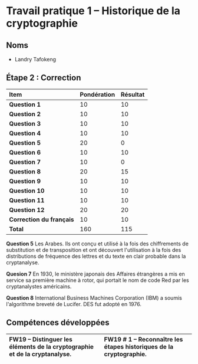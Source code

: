 # Travail pratique 1 – Historique de la cryptographie

## Noms

- Landry Tafokeng  

## Étape 2 : Correction

| **Item** | **Pondération** | **Résultat** |
| :--- | --- | --- |
| **Question 1** | 10  |  10   |
| **Question 2** | 10  |  10   |
| **Question 3** | 10  |  10   |
| **Question 4** | 10  |  10   |
| **Question 5** | 20  |  0   |
| **Question 6** | 10  |  10   |
| **Question 7** | 10  |  0   |
| **Question 8** | 20  |  15   |
| **Question 9** | 10  |  10   |
| **Question 10** | 10  | 10    |
| **Question 11** | 10  | 10    |
| **Question 12** | 20  | 20    |
| **Correction du français** | 10  | 10    |
| **Total** | 160 |  115   |

**Question 5** Les Arabes. Ils ont conçu et utilisé à la fois des chiffrements de substitution et de transposition et ont découvert l'utilisation à la fois des distributions de fréquence des lettres et du texte en clair probable dans la cryptanalyse.  

**Quesion 7** En 1930, le ministère japonais des Affaires étrangères a mis en service sa première machine à rotor, qui portait le nom de code Red par les cryptanalystes américains.  

**Question 8** International Business Machines Corporation (IBM) a soumis l'algorithme breveté de Lucifer. DES fut adopté en 1976.  

## Compétences développées

| **FW19** – Distinguer les éléments de la cryptographie et de la cryptanalyse. | **FW19 # 1** – Reconnaître les étapes historiques de la cryptographie. |
| :--- | :--- |
